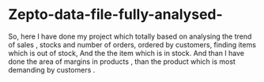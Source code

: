 # Zepto-data-file-fully-analysed-
So, here I have done my project which totally based on analysing the trend of sales , stocks and number of orders, ordered by customers, finding items which is  out of stock, And the  the item which is in stock. And than I have done the area of margins in products , than the product which is most demanding by customers .

